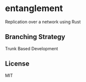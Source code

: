 # entanglement

Replication over a network using Rust

## Branching Strategy

Trunk Based Development

## License

MIT
